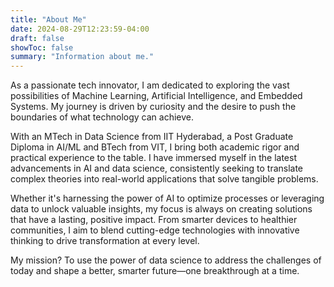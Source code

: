 ```yaml
---
title: "About Me"
date: 2024-08-29T12:23:59-04:00
draft: false
showToc: false
summary: "Information about me."
---
```


As a passionate tech innovator, I am dedicated to exploring the vast possibilities of Machine Learning, Artificial Intelligence, and Embedded Systems. My journey is driven by curiosity and the desire to push the boundaries of what technology can achieve.

With an MTech in Data Science from IIT Hyderabad, a Post Graduate Diploma in AI/ML and BTech from VIT, I bring both academic rigor and practical experience to the table. I have immersed myself in the latest advancements in AI and data science, consistently seeking to translate complex theories into real-world applications that solve tangible problems.

Whether it's harnessing the power of AI to optimize processes or leveraging data to unlock valuable insights, my focus is always on creating solutions that have a lasting, positive impact. From smarter devices to healthier communities, I aim to blend cutting-edge technologies with innovative thinking to drive transformation at every level.

My mission? To use the power of data science to address the challenges of today and shape a better, smarter future—one breakthrough at a time.

